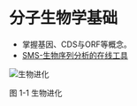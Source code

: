 # 分子生物学基础


* 掌握基因、CDS与ORF等概念。
* [SMS-生物序列分析的在线工具](http://blog.ligene.cn/2021/08/05/SMS/)

![生物进化](https://gitee.com/thelilab/bigbook/raw/master/Images/book/fig1-1.png)

图 1-1 生物进化

